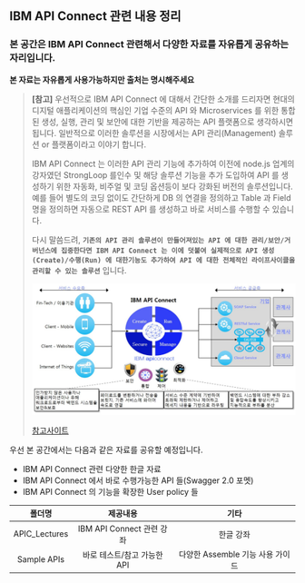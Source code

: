 ## IBM API Connect 관련 내용 정리


### 본 공간은 IBM API Connect 관련해서 다양한 자료를 자유롭게 공유하는 자리입니다.


**본 자료는 자유롭게 사용가능하지만 출처는 명시해주세요**


> **[참고]** 우선적으로 IBM API Connect 에 대해서 간단한 소개를 드리자면 현대의 디지털 애플리케이션의 핵심인 기업 수준의 API 와 Microservices 를 위한 통합된 생성, 실행, 관리 및 보안에 대한 기반을 제공하는 API 플랫폼으로 생각하시면 됩니다. 일반적으로 이러한 솔루션을 시장에서는 API 관리(Management) 솔루션 or 플랫폼이라고 이야기 합니다.
>
> IBM API Connect 는 이러한 API 관리 기능에 추가하여 이전에 node.js 업계의 강자였던 StrongLoop 를인수 및 해당 솔루션 기능을 추가 도입하여 API 를 생성하기 위한 자동화, 비주얼 및 코딩 옵션등이 보다 강화된 버전의 솔루션입니다. 예를 들어 별도의 코딩 없이도 간단하게 DB 의 연결을 정의하고 Table 과 Field 명을 정의하면 자동으로 REST API 를 생성하고 바로 서비스를 수행할 수 있습니다.
>
> 다시 말씀드려, **`기존의 API 관리 솔루션이 만들어져있는 API 에 대한 관리/보안/거버넌스에 집중한다면 IBM API Connect 는 이에 덧붙여 실제적으로 API 생성(Create)/수행(Run) 에 대한기능도 추가하여 API 에 대한 전체적인 라이프사이클을 관리할 수 있는 솔루션`** 입니다. 
>
> ![APIC](/images/APIC.jpg)
>
> [참고사이트](http://www.websphere.pe.kr/xe/index.php?mid=new_lecture&page=2&document_srl=56058)


우선 본 공간에서는 다음과 같은 자료를 공유할 예정입니다.


* IBM API Connect 관련 다양한 한글 자료
* IBM API Connect 에서 바로 수행가능한 API 들(Swagger 2.0 포멧)
* IBM API Connect 의 기능을 확장한 User policy 들


|폴더명|제공내용|기타|
|:---:|:---:|:---:|
|APIC_Lectures|IBM API Connect 관련 강좌|한글 강좌|
|Sample APIs|바로 테스트/참고 가능한 API|다양한 Assemble 기능 사용 가이드|
